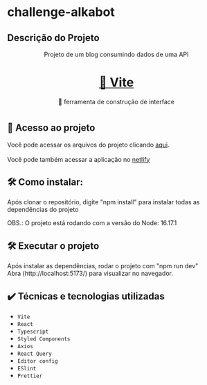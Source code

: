 # challenge-alkabot

## Descrição do Projeto
<p align="center">Projeto de um blog consumindo dados de uma API</p>

<h1 align="center">
    <a href="https://vitejs.dev/">🔗 Vite</a>
</h1>
<p align="center">🚀 ferramenta de construção de interface</p>

#

## 📁 Acesso ao projeto
Você pode acessar os arquivos do projeto clicando [aqui](https://github.com/alanFMA/challenge-alkabot). <br /><br />
Você pode também acessar a aplicação no [netlify](https://main--legendary-snickerdoodle-0fa4ea.netlify.app/)

## 🛠️ Como instalar:

<p> Após clonar o repositório, digite "npm install" para instalar todas as dependências do projeto<p>
<p> OBS.: O projeto está rodando com a versão do Node: 16.17.1<p>

## 🛠️ Executar o projeto
<p> Após instalar as dependências, rodar o projeto com "npm run dev" <br />
Abra (http://localhost:5173/) para visualizar no navegador.

## ✔️ Técnicas e tecnologias utilizadas

- ``Vite``
- ``React``
- ``Typescript``
- ``Styled Components``
- ``Axios``
- ``React Query``
- ``Editor config``
- ``ESlint``
- ``Prettier``
